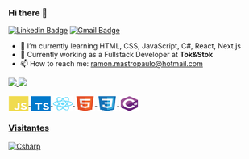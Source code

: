 ### Hi there 👋

[![Linkedin Badge](https://img.shields.io/badge/-Ramon%20Vazquez-2E2D2E?style=for-the-badge&labelColor=000000&logo=linkedin&logoColor=79FE96&link=https://www.linkedin.com/in/thiagoleaodev/)](https://www.linkedin.com/in/ramon-vazquez-mastropaulo-073921152/) [![Gmail Badge](https://img.shields.io/badge/-ramon.mastropaulo@hotmail.com-2E2D2E?style=for-the-badge&labelColor=000000&logo=gmail&logoColor=79FE96&link=mailto:ramon.mastropaulo@hotmail.com)](mailto:ramon.mastropaulo@hotmail.com)

- 🌱 I’m currently learning HTML, CSS, JavaScript, C#, React, Next.js
- 💼 Currently working as a Fullstack Developer at **Tok&Stok**
- 📫 How to reach me: ramon.mastropaulo@hotmail.com


<div>
  <a href="https://github.com/ramonvm18">
  <img height="180em" src="https://github-readme-stats.vercel.app/api?username=ramonvm18&show_icons=true&theme=tokyonight&include_all_commits=true&count_private=true"/>
  <img height="180em" src="https://github-readme-stats.vercel.app/api/top-langs/?username=ramonvm18&layout=compact&langs_count=7&theme=tokyonight"/>
</div>


<div style="display: inline_block"><br>
  <img align="center"  height="30" width="40" src="https://raw.githubusercontent.com/devicons/devicon/master/icons/javascript/javascript-plain.svg">
  <img align="center" height="30" width="40" src="https://raw.githubusercontent.com/devicons/devicon/master/icons/typescript/typescript-plain.svg">
  <img align="center" height="30" width="40" src="https://raw.githubusercontent.com/devicons/devicon/master/icons/react/react-original.svg">
  <img align="center" height="30" width="40" src="https://raw.githubusercontent.com/devicons/devicon/master/icons/html5/html5-original.svg">
  <img align="center" height="30" width="40" src="https://raw.githubusercontent.com/devicons/devicon/master/icons/css3/css3-original.svg">
  <img align="center"  height="30" width="40" src="https://raw.githubusercontent.com/devicons/devicon/master/icons/csharp/csharp-original.svg">
</div>
  
 

 <h3> Visitantes </h3>  

 <div>

  <img align="center" alt="Csharp" height="30" width="150" src="https://komarev.com/ghpvc/?username=ramonvm18&color=green" alt="ramonvm18" /> <br>

 </div>  
